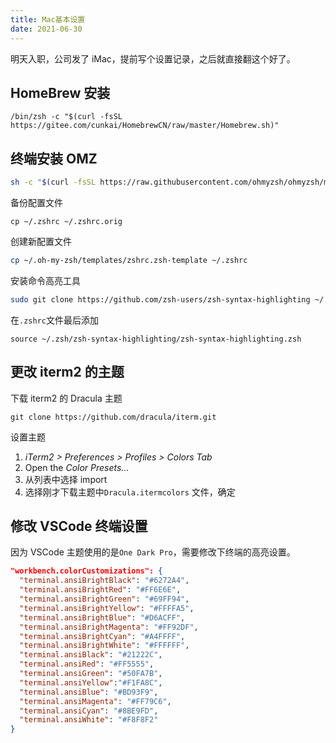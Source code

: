 ```yaml
---
title: Mac基本设置
date: 2021-06-30
---
```


明天入职，公司发了 iMac，提前写个设置记录，之后就直接翻这个好了。

## HomeBrew 安装

```shell
/bin/zsh -c "$(curl -fsSL https://gitee.com/cunkai/HomebrewCN/raw/master/Homebrew.sh)"
```

## 终端安装 OMZ

```bash
sh -c "$(curl -fsSL https://raw.githubusercontent.com/ohmyzsh/ohmyzsh/master/tools/install.sh)"
```

备份配置文件

```shell
cp ~/.zshrc ~/.zshrc.orig
```

创建新配置文件

```bash
cp ~/.oh-my-zsh/templates/zshrc.zsh-template ~/.zshrc
```

安装命令高亮工具

```bash
sudo git clone https://github.com/zsh-users/zsh-syntax-highlighting ~/.zsh/zsh-syntax-highlighting
```

在`.zshrc`文件最后添加

```shell
source ~/.zsh/zsh-syntax-highlighting/zsh-syntax-highlighting.zsh
```

## 更改 iterm2 的主题

下载 iterm2 的 Dracula 主题

```shell
git clone https://github.com/dracula/iterm.git
```

设置主题

1. _iTerm2 > Preferences > Profiles > Colors Tab_
2. Open the _Color Presets..._
3. 从列表中选择 import
4. 选择刚才下载主题中`Dracula.itermcolors` 文件，确定

## 修改 VSCode 终端设置

因为 VSCode 主题使用的是`One Dark Pro`，需要修改下终端的高亮设置。

```json
"workbench.colorCustomizations": {
  "terminal.ansiBrightBlack": "#6272A4",
  "terminal.ansiBrightRed": "#FF6E6E",
  "terminal.ansiBrightGreen": "#69FF94",
  "terminal.ansiBrightYellow": "#FFFFA5",
  "terminal.ansiBrightBlue": "#D6ACFF",
  "terminal.ansiBrightMagenta": "#FF92DF",
  "terminal.ansiBrightCyan": "#A4FFFF",
  "terminal.ansiBrightWhite": "#FFFFFF",
  "terminal.ansiBlack": "#21222C",
  "terminal.ansiRed": "#FF5555",
  "terminal.ansiGreen": "#50FA7B",
  "terminal.ansiYellow":"#F1FA8C",
  "terminal.ansiBlue": "#BD93F9",
  "terminal.ansiMagenta": "#FF79C6",
  "terminal.ansiCyan": "#8BE9FD",
  "terminal.ansiWhite": "#F8F8F2"
}
```
